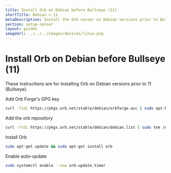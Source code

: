 ```yaml
---
title: Install Orb on Debian before Bullseye (11)
shortTitle: Debian < 11
metaDescription: Install the Orb sensor on Debian versions prior to Bullseye (11)
section: setup-sensor
layout: guides
imageUrl: ../../../images/devices/linux.png
---
```


# Install Orb on Debian before Bullseye (11)

These instructions are for installing Orb on Debian versions prior to 11 (Bullseye).

Add Orb Forge's GPG key

```bash
curl -fsSL https://pkgs.orb.net/stable/debian/orbforge.asc | sudo apt-key add -
```

Add the orb repository

```bash
curl -fsSL https://pkgs.orb.net/stable/debian/debian.list | sudo tee /etc/apt/sources.list.d/orb.list
```

Install Orb

```bash
sudo apt-get update && sudo apt-get install orb
```

Enable auto-update

```bash
sudo systemctl enable --now orb-update.timer
```
